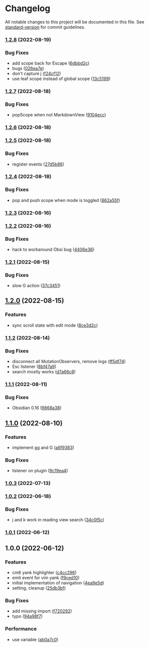 # Changelog

All notable changes to this project will be documented in this file. See [standard-version](https://github.com/conventional-changelog/standard-version) for commit guidelines.

### [1.2.8](https://github.com/kometenstaub/obsidian-vim-reading-view-navigation/compare/1.2.7...1.2.8) (2022-08-19)


### Bug Fixes

* add scope back for Escape ([6dbbd2c](https://github.com/kometenstaub/obsidian-vim-reading-view-navigation/commit/6dbbd2cf8b1f3d3540e76c3501a011835fb9fdf8))
* bugs ([026ea7e](https://github.com/kometenstaub/obsidian-vim-reading-view-navigation/commit/026ea7ea799d2d09a8baf11243013abb330cfe41))
* don't capture j ([f24cf12](https://github.com/kometenstaub/obsidian-vim-reading-view-navigation/commit/f24cf12000d12ec5f98bc7eae92f1cf150d1b54a))
* use leaf scope instead of global scope ([13c5199](https://github.com/kometenstaub/obsidian-vim-reading-view-navigation/commit/13c51995bae7fa96fffae33b670ded868bea414d))

### [1.2.7](https://github.com/kometenstaub/obsidian-vim-reading-view-navigation/compare/1.2.6...1.2.7) (2022-08-18)


### Bug Fixes

* popScope when not MarkdownView ([9104ecc](https://github.com/kometenstaub/obsidian-vim-reading-view-navigation/commit/9104ecc099c8be1f67247d3fbe858240efab7839))

### [1.2.6](https://github.com/kometenstaub/obsidian-vim-reading-view-navigation/compare/1.2.5...1.2.6) (2022-08-18)

### [1.2.5](https://github.com/kometenstaub/obsidian-vim-reading-view-navigation/compare/1.2.4...1.2.5) (2022-08-18)


### Bug Fixes

* register events ([27d5b86](https://github.com/kometenstaub/obsidian-vim-reading-view-navigation/commit/27d5b868c40d687b5b36219b2040cb40ced41273))

### [1.2.4](https://github.com/kometenstaub/obsidian-vim-reading-view-navigation/compare/1.2.3...1.2.4) (2022-08-18)


### Bug Fixes

* pop and push scope when mode is toggled ([862a55f](https://github.com/kometenstaub/obsidian-vim-reading-view-navigation/commit/862a55f01dc2918c070c9e4e20b5a8e37ae3fdaa))

### [1.2.3](https://github.com/kometenstaub/obsidian-vim-reading-view-navigation/compare/1.2.2...1.2.3) (2022-08-16)

### [1.2.2](https://github.com/kometenstaub/obsidian-vim-reading-view-navigation/compare/1.2.1...1.2.2) (2022-08-16)


### Bug Fixes

* hack to workaround Obsi bug ([4406e36](https://github.com/kometenstaub/obsidian-vim-reading-view-navigation/commit/4406e368a5966ea46adf03c9f80ea1ee97adb338))

### [1.2.1](https://github.com/kometenstaub/obsidian-vim-reading-view-navigation/compare/1.2.0...1.2.1) (2022-08-15)


### Bug Fixes

* slow G action ([37c3451](https://github.com/kometenstaub/obsidian-vim-reading-view-navigation/commit/37c34519ad53a183b1ff77d709c23e2d31321d82))

## [1.2.0](https://github.com/kometenstaub/obsidian-vim-reading-view-navigation/compare/1.1.2...1.2.0) (2022-08-15)


### Features

* sync scroll state with edit mode ([8ce3d2c](https://github.com/kometenstaub/obsidian-vim-reading-view-navigation/commit/8ce3d2c35201111574eb281ac75a79da65251e21))

### [1.1.2](https://github.com/kometenstaub/obsidian-vim-reading-view-navigation/compare/1.1.1...1.1.2) (2022-08-14)


### Bug Fixes

* disconnect all MutationObservers, remove logs ([ff5df74](https://github.com/kometenstaub/obsidian-vim-reading-view-navigation/commit/ff5df74b445214c140a7a5763c3ff075553a516f))
* Esc listener ([8bf47a9](https://github.com/kometenstaub/obsidian-vim-reading-view-navigation/commit/8bf47a951a47e48ef40162c830f4a20dc49fb68b))
* search mostly works ([d7a66c8](https://github.com/kometenstaub/obsidian-vim-reading-view-navigation/commit/d7a66c820d9f7b94863f1f8891475e59df93cbde))

### [1.1.1](https://github.com/kometenstaub/obsidian-vim-reading-view-navigation/compare/1.1.0...1.1.1) (2022-08-11)


### Bug Fixes

* Obsidian 0.16 ([9868a38](https://github.com/kometenstaub/obsidian-vim-reading-view-navigation/commit/9868a38ff2da22d03f4b2366bce3b605f0e2ce3f))

## [1.1.0](https://github.com/kometenstaub/obsidian-vim-reading-view-navigation/compare/1.0.3...1.1.0) (2022-08-10)


### Features

* implement gg and G ([a6f9383](https://github.com/kometenstaub/obsidian-vim-reading-view-navigation/commit/a6f93839875e40c78da74168a10e9abef4891722))


### Bug Fixes

* listener on plugin ([9c19ea4](https://github.com/kometenstaub/obsidian-vim-reading-view-navigation/commit/9c19ea4488cbee69d23f2d6fa9315d44ea91bef2))

### [1.0.3](https://github.com/kometenstaub/obsidian-vim-reading-view-navigation/compare/1.0.2...1.0.3) (2022-07-13)

### [1.0.2](https://github.com/kometenstaub/obsidian-vim-reading-view-navigation/compare/1.0.1...1.0.2) (2022-06-18)


### Bug Fixes

* j and k work in reading view search ([34c0f5c](https://github.com/kometenstaub/obsidian-vim-reading-view-navigation/commit/34c0f5c93ab098f8e7a7228ffca47324503a9ce5))

### [1.0.1](https://github.com/kometenstaub/obsidian-vim-reading-view-navigation/compare/1.0.0...1.0.1) (2022-06-12)

## 1.0.0 (2022-06-12)


### Features

* cm6 yank highlighter ([c4cc296](https://github.com/kometenstaub/obsidian-vim-yank-highlight/commit/c4cc296623ad512023b10525b5ed6a60622d575e))
* emit event for vim yank ([f9ced10](https://github.com/kometenstaub/obsidian-vim-yank-highlight/commit/f9ced10f75f614ddc381f341652d9e912808bf8b))
* initial implementation of navigation ([4ea9e5d](https://github.com/kometenstaub/obsidian-vim-yank-highlight/commit/4ea9e5daaf31b338082652a186dcaa4fc4f04443))
* setting, cleanup ([25db3bf](https://github.com/kometenstaub/obsidian-vim-yank-highlight/commit/25db3bfba4db8684dd431c86782907bc1a7015eb))


### Bug Fixes

* add missing import ([f720292](https://github.com/kometenstaub/obsidian-vim-yank-highlight/commit/f7202920723d2e0a5eb167106cce25aae20c9406))
* typo ([94a98f7](https://github.com/kometenstaub/obsidian-vim-yank-highlight/commit/94a98f7831d47aef23f740b8814b4d04958d04a3))


### Performance

* use variable ([ab0a7c0](https://github.com/kometenstaub/obsidian-vim-yank-highlight/commit/ab0a7c00674d6aa7d99f05400cbd851cf0e6b2e4))
